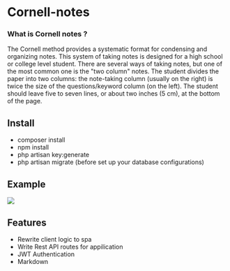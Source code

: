# Cornell-notes

### What is Cornell notes ?
The Cornell method provides a systematic format for condensing and organizing notes. This system of taking notes is designed for a high school or college level student. There are several ways of taking notes, but one of the most common one is the "two column" notes. The student divides the paper into two columns: the note-taking column (usually on the right) is twice the size of the questions/keyword column (on the left). The student should leave five to seven lines, or about two inches (5 cm), at the bottom of the page.

## Install
* composer install
* npm install
* php artisan key:generate
* php artisan migrate (before set up your database configurations)

## Example

![](https://media.giphy.com/media/jp3C9Bwyc6nHgdoZDc/giphy.gif)

## Features
* Rewrite client logic to spa
* Write Rest API routes for appilication
* JWT Authentication
* Markdown

